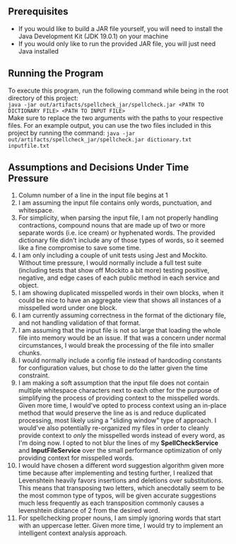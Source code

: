 ## Prerequisites

- If you would like to build a JAR file yourself, you will need to install the Java Development Kit (JDK 19.0.1)
on your machine
- If you would only like to run the provided JAR file, you will just need Java installed

## Running the Program

To execute this program, run the following command while being in the root directory of this project: \
`java -jar out/artifacts/spellcheck_jar/spellcheck.jar <PATH TO DICTIONARY FILE> <PATH TO INPUT FILE>` \
Make sure to replace the two arguments with the paths to your respective files. For an example output, you can use the
two files included in this project by running the command:
`java -jar out/artifacts/spellcheck_jar/spellcheck.jar dictionary.txt inputfile.txt`

## Assumptions and Decisions Under Time Pressure

1. Column number of a line in the input file begins at 1
2. I am assuming the input file contains only words, punctuation, and whitespace.
3. For simplicity, when parsing the input file, I am not properly handling contractions, compound nouns that are made up
of two or more separate words (i.e. ice cream) or hyphenated words. The provided dictionary file didn't include any of
those types of words, so it seemed like a fine compromise to save some time.
4. I am only including a couple of unit tests using Jest and Mockito. Without time pressure,
I would normally include a full test suite (including tests that show off Mockito a bit more) 
testing positive, negative, and edge cases of each public method in each service and object.
5. I am showing duplicated misspelled words in their own blocks, when it could be nice to have an aggregate view that
shows all instances of a misspelled word under one block.
6. I am currently assuming correctness in the format of the dictionary file, and not handling validation of that format.
7. I am assuming that the input file is not so large that loading the whole file into memory would be an issue. If that 
was a concern under normal circumstances, I would break the processing of the file into smaller chunks.
8. I would normally include a config file instead of hardcoding constants for configuration values, but chose to do the
latter given the time constraint.
9. I am making a soft assumption that the input file does not contain multiple whitespace characters next to each other
for the purpose of simplifying the process of providing context to the misspelled words. Given more time, I would've
opted to process context using an in-place method that would preserve the line as is and reduce duplicated processing,
most likely using a "sliding window" type of approach. I would've also potentially re-organized my files in order to 
cleanly provide context to _only_ the misspelled words instead of every word, as I'm doing now. I opted to not blur the
lines of my **SpellCheckService** and **InputFileService** over the small performance optimization of only providing
context for misspelled words.
10. I would have chosen a different word suggestion algorithm given more time because after implementing and testing 
further, I realized that Levenshtein heavily favors insertions and deletions over substitutions. This means that 
transposing two letters, which anecdotally seem to be the most common type of typos, will be given accurate
suggestions much less frequently as each transposition commonly causes a levenshtein distance of 2 from the desired 
word.
11. For spellchecking proper nouns, I am simply ignoring words that start with an uppercase letter. Given more time, I 
would try to implement an intelligent context analysis approach.